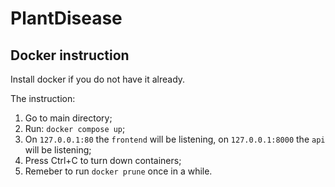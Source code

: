 # PlantDisease

## Docker instruction

Install docker if you do not have it already.

The instruction:

1. Go to main directory;
2. Run: `docker compose up`;
3. On `127.0.0.1:80` the `frontend` will be listening, on `127.0.0.1:8000` the `api` will be listening;
4. Press Ctrl+C to turn down containers;
5. Remeber to run `docker prune` once in a while.
